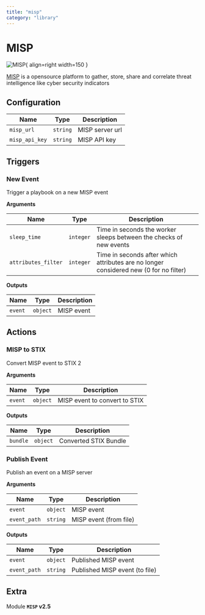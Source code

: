 ```yaml
---
title: "misp"
category: "library"
---
```

# MISP

![MISP](/assets/playbooks/library/misp.png){ align=right width=150 }

[MISP](https://www.misp-project.org/) is a opensource platform to gather, store, share and correlate threat intelligence like cyber security indicators

## Configuration

| Name      |  Type   |  Description  |
| --------- | ------- | --------------------------- |
| `misp_url` | `string` | MISP server url |
| `misp_api_key` | `string` | MISP API key |

## Triggers

### New Event

Trigger a playbook on a new MISP event

**Arguments**

| Name      |  Type   |  Description  |
| --------- | ------- | --------------------------- |
| `sleep_time` | `integer` | Time in seconds the worker sleeps between the checks of new events |
| `attributes_filter` | `integer` | Time in seconds after which attributes are no longer considered new (0 for no filter) |


**Outputs**

| Name      |  Type   |  Description  |
| --------- | ------- | --------------------------- |
| `event` | `object` | MISP event |

## Actions

### MISP to STIX

Convert MISP event to STIX 2

**Arguments**

| Name      |  Type   |  Description  |
| --------- | ------- | --------------------------- |
| `event` | `object` | MISP event to convert to STIX |


**Outputs**

| Name      |  Type   |  Description  |
| --------- | ------- | --------------------------- |
| `bundle` | `object` | Converted STIX Bundle |

### Publish Event

Publish an event on a MISP server

**Arguments**

| Name      |  Type   |  Description  |
| --------- | ------- | --------------------------- |
| `event` | `object` | MISP event |
| `event_path` | `string` | MISP event (from file) |


**Outputs**

| Name      |  Type   |  Description  |
| --------- | ------- | --------------------------- |
| `event` | `object` | Published MISP event |
| `event_path` | `string` | Published MISP event (to file) |


## Extra

Module **`MISP` v2.5**